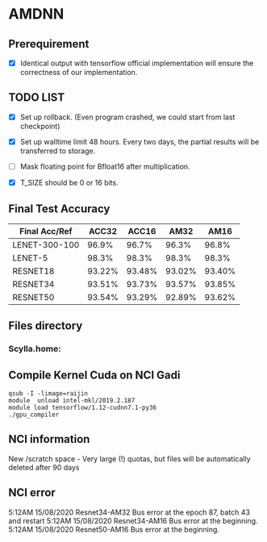 # AMDNN
## Prerequirement
- [x] Identical output with tensorflow official implementation will ensure the correctness of our implementation.
## TODO LIST
- [x] Set up rollback. (Even program crashed, we could start from last checkpoint)
- [x] Set up walltime limit 48 hours. Every two days, the partial results will be transferred to storage.
- [ ] Mask floating point for Bfloat16 after multiplication.
- [x] T_SIZE should be 0 or 16 bits.





## Final Test Accuracy

Final Acc/Ref | ACC32 | ACC16 | AM32 | AM16 
------------ | ------------- | ------------- | ------------- | ------------- 
LENET-300-100 | 96.9% |96.7% | 96.3% |96.8%
LENET-5 | 98.3% | 98.3% | 98.3% | 98.3%
RESNET18 |93.22%|93.48%|93.02%|93.40%
RESNET34 |93.51%|93.73%|93.57%|93.85%
RESNET50 |93.54%|93.29%|92.89%|93.62%

## Files directory
### Scylla.home:
## Compile Kernel Cuda on NCI Gadi
```
qsub -I -limage=raijin
module  unload intel-mkl/2019.2.187
module load tensorflow/1.12-cudnn7.1-py36
./gpu_compiler
```
## NCI information
New /scratch space - Very large (!) quotas, but files will be automatically deleted after 90 days
## NCI error
5:12AM 15/08/2020 Resnet34-AM32 Bus error at the epoch 87, batch 43 and restart
5:12AM 15/08/2020 Resnet34-AM16 Bus error at the beginning. 
5:12AM 15/08/2020 Resnet50-AM16 Bus error at the beginning.
